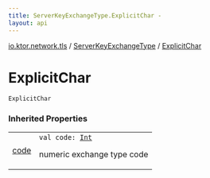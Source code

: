 ```yaml
---
title: ServerKeyExchangeType.ExplicitChar - 
layout: api
---
```


<div class='api-docs-breadcrumbs'><a href="../index.html">io.ktor.network.tls</a> / <a href="index.html">ServerKeyExchangeType</a> / <a href="./-explicit-char.html">ExplicitChar</a></div>

# ExplicitChar

<div class="signature"><code><span class="identifier">ExplicitChar</span></code></div>

### Inherited Properties

<table class="api-docs-table">
<tbody>
<tr>
<td markdown="1">

<a href="code.html">code</a>


</td>
<td markdown="1">
<div class="signature"><code><span class="keyword">val </span><span class="identifier">code</span><span class="symbol">: </span><a href="https://kotlinlang.org/api/latest/jvm/stdlib/kotlin/-int/index.html"><span class="identifier">Int</span></a></code></div>

numeric exchange type code


</td>
</tr>
</tbody>
</table>
